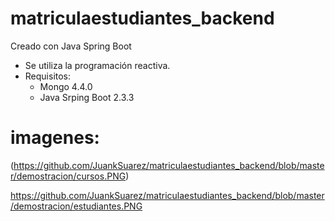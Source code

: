 # matriculaestudiantes_backend

Creado con Java Spring Boot

- Se utiliza la programación reactiva.
- Requisitos:
    - Mongo 4.4.0
    - Java Srping Boot 2.3.3
    
# imagenes:
(https://github.com/JuankSuarez/matriculaestudiantes_backend/blob/master/demostracion/cursos.PNG)

https://github.com/JuankSuarez/matriculaestudiantes_backend/blob/master/demostracion/estudiantes.PNG

